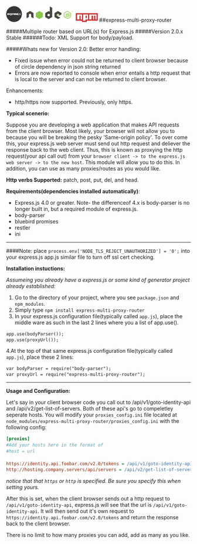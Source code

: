 ![alt text](https://raw.githubusercontent.com/dman777/icons/master/express.jpg)        ![alt text](https://raw.githubusercontent.com/dman777/icons/master/node.jpg)        ![alt text](https://raw.githubusercontent.com/dman777/icons/master/npm.jpg)
##express-multi-proxy-router

#####Multiple router based on URL(s) for Express.js
#####Version 2.0.x Stable
######Todo: XML Support for body/payload. 

#####Whats new for Version 2.0:
Better error handling:
* Fixed issue when error could not be returned to client browser because of 
  circle dependency in json string returned
* Errors are now reported to console when error entails a http request that is local 
  to the server and can not be returned to client browser.

Enhancements: 
* http/https now supported. Previously, only https.

**Typical scenerio:**

Suppose you are developing a web application that makes API requests from the client browser. Most likely, your browser will not allow you to because you will be breaking the pesky 'Same-origin policy'. To over come this, your express.js web server must send out http request and deliever the response back to the web client. Thus, this is known as proxying the http request(your api call out) from your `browser client -> to the express.js web server -> to the new host`. This module will allow you to do this. In addition, you can use as many proxies/routes as you would like.

**Http verbs Supported:**
patch, post, put, del, and head.

**Requirements(dependencies installed automatically)**:
* Express.js 4.0 or greater. Note- the differenceof 4.x is body-parser is no longer built in, but a required module of express.js.
* body-parser
* bluebird promises
* restler
* ini

---

####Note: place `process.env['NODE_TLS_REJECT_UNAUTHORIZED'] = '0';` into your express.js app.js similar file to turn off ssl cert checking.

**Installation instuctions:**

*Assumeing you already have a express.js or some kind of generator project already established:*

1. Go to the directory of your project, where you see `package.json` and `npm_modules`.
2. Simply type `npm install express-multi-proxy-router`
3. In your express.js configuration file(typically called `app.js`), place the middle ware as such in the last 2 lines where you a list of app.use().
```
app.use(bodyParser());
app.use(proxyUrl());
``` 
4.At the top of that same express.js configuration file(typically called `app.js`), place these 2 lines:
```
var bodyParser = require("body-parser");
var proxyUrl = require("express-multi-proxy-router"); 
```
---
**Usage and Configuration:**

Let's say in your client browser code you call out to /api/v1/goto-identity-api and /api/v2/get-list-of-servers. Both of these api's go to compeletley seperate hosts. You will modify your `proxies_config.ini` file located at `node_modules/express-multi-proxy-router/proxies_config.ini` with the following config:

```ini
[proxies]
#Add your hosts here in the format of 
#host = url

https://identity.api.foobar.com/v2.0/tokens = /api/v1/goto-identity-api
http://hosting.company.servers/api/servers = /api/v2/get-list-of-servers
```
*notice that that `https` or `http` is specified. Be sure you specify this when setting yours.*

After this is set, when the client browser sends out a http request to `/api/v1/goto-identity-api`, express.js will see that the url is `/api/v1/goto-identity-api`. It will then send out it's own request to `https://identity.api.foobar.com/v2.0/tokens` and return the response back to the client browser. 

There is no limit to how many proxies you can add, add as many as you like.


